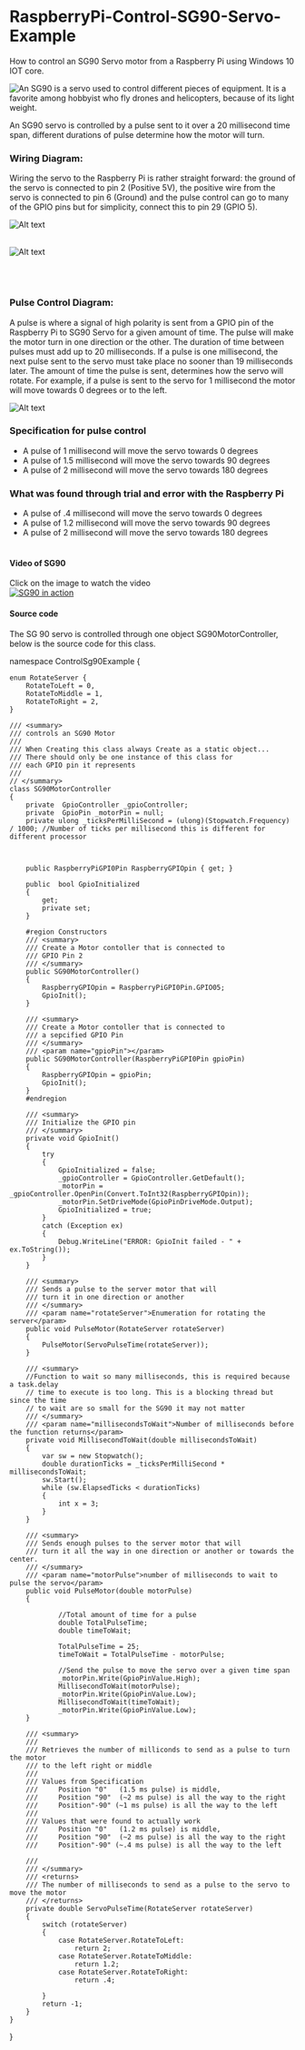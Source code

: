 # RaspberryPi-Control-SG90-Servo-Example
<p>
How to control an SG90 Servo motor from a Raspberry Pi using Windows 10 IOT core.

</p>
<p>
<img style="float:left;" src="https://raw.githubusercontent.com/StuartSmith/RaspberryPi-Control-Sg90-Example/master/Images/Sketchsg90.jpg">
An SG90 is a servo used to control different pieces of equipment. It is a favorite among hobbyist who fly drones and helicopters, because of its light weight.
</p>


An SG90 servo is controlled by a pulse sent to it over a 20 millisecond time span, different durations of pulse determine how the motor will turn. 

### Wiring Diagram:
<p>
Wiring the servo to the Raspberry Pi is rather straight forward: the ground of the servo is connected to pin 2 (Positive 5V), the positive wire from the servo is connected to pin 6 (Ground) and the pulse control can go to many of the GPIO pins but for simplicity, connect this to pin 29 (GPIO 5).
</p>

![Alt text](https://raw.githubusercontent.com/StuartSmith/RaspberryPi-Control-Sg90-Example/master/Images/GPIOWiringDiagram.png "")
<br>
<br>

![Alt text](https://raw.githubusercontent.com/StuartSmith/RaspberryPi-Control-Sg90-Example/master/Images/ServoDiagramImage.PNG "")

<br><br>

### Pulse Control Diagram:
A pulse is where a signal of high polarity is sent from a GPIO pin of the Raspberry Pi to SG90 Servo for a given amount of time. The pulse will make the motor turn in one direction or the other. The duration of time between pulses must add up to 20 milliseconds. If a pulse is one millisecond, the next pulse sent to the servo must take place no sooner than 19 milliseconds later. The amount of time the pulse is sent, determines how the servo will rotate. For example, if a pulse is sent to the servo for 1 millisecond the motor will move towards 0 degrees or to the left.

![Alt text](https://raw.githubusercontent.com/StuartSmith/RaspberryPi-Control-Sg90-Example/master/Images/PulseControl.jpg "")

### Specification for pulse control 
* A pulse of 1 millisecond will move the servo towards 0 degrees
* A pulse of 1.5 millisecond will move the servo towards 90 degrees
* A pulse of 2  millisecond will move the servo towards 180 degrees

### What was found through trial and error with the Raspberry Pi
* A pulse of .4 millisecond will move the servo towards 0 degrees
* A pulse of 1.2 millisecond will move the servo towards 90 degrees
* A pulse of 2  millisecond will move the servo towards 180 degrees
<br><br>


#### Video of SG90
Click on the image to watch the video<br>
[![SG90 in action](http://img.youtube.com/vi/v_Ni77Dx_HM/0.jpg)](http://www.youtube.com/watch?v=v_Ni77Dx_HM)

#### Source code

The SG 90 servo is controlled through one object SG90MotorController, below is the source code for this class.
<br>

namespace ControlSg90Example
{

    enum RotateServer {
        RotateToLeft = 0,
        RotateToMiddle = 1,
        RotateToRight = 2,
    }

    /// <summary>
    /// controls an SG90 Motor 
    ///
    /// When Creating this class always Create as a static object...
    /// There should only be one instance of this class for 
    /// each GPIO pin it represents
    ///    
    // </summary>
    class SG90MotorController
    {
        private  GpioController _gpioController;
        private  GpioPin _motorPin = null;
        private ulong _ticksPerMilliSecond = (ulong)(Stopwatch.Frequency) / 1000; //Number of ticks per millisecond this is different for different processor
            
          
        
        public RaspberryPiGPI0Pin RaspberryGPIOpin { get; }

        public  bool GpioInitialized
        {
            get;
            private set;
        }

        #region Constructors
        /// <summary>
        /// Create a Motor contoller that is connected to 
        /// GPIO Pin 2
        /// </summary>
        public SG90MotorController()
        {
            RaspberryGPIOpin = RaspberryPiGPI0Pin.GPIO05;
            GpioInit();
        }

        /// <summary>
        /// Create a Motor contoller that is connected to 
        /// a sepcified GPIO Pin
        /// </summary>
        /// <param name="gpioPin"></param>
        public SG90MotorController(RaspberryPiGPI0Pin gpioPin)
        {
            RaspberryGPIOpin = gpioPin;
            GpioInit();
        }
        #endregion

        /// <summary>
        /// Initialize the GPIO pin
        /// </summary>
        private void GpioInit()
        {
            try
            {
                GpioInitialized = false;
                _gpioController = GpioController.GetDefault();
                _motorPin =  _gpioController.OpenPin(Convert.ToInt32(RaspberryGPIOpin));
                _motorPin.SetDriveMode(GpioPinDriveMode.Output);
                GpioInitialized = true;              
            }
            catch (Exception ex)
            {
                Debug.WriteLine("ERROR: GpioInit failed - " + ex.ToString());
            }
        }

        /// <summary>
        /// Sends a pulse to the server motor that will 
        /// turn it in one direction or another
        /// </summary>
        /// <param name="rotateServer">Enumeration for rotating the server</param>
        public void PulseMotor(RotateServer rotateServer)
        {
            PulseMotor(ServoPulseTime(rotateServer));      
        }

        /// <summary>
        //Function to wait so many milliseconds, this is required because a task.delay
        // time to execute is too long. This is a blocking thread but since the time
        // to wait are so small for the SG90 it may not matter
        /// </summary>
        /// <param name="millisecondsToWait">Number of milliseconds before the function returns</param>
        private void MillisecondToWait(double millisecondsToWait)
        {
            var sw = new Stopwatch();
            double durationTicks = _ticksPerMilliSecond * millisecondsToWait;
            sw.Start(); 
            while (sw.ElapsedTicks < durationTicks)
            {
                int x = 3;
            }
        }

        /// <summary>
        /// Sends enough pulses to the server motor that will 
        /// turn it all the way in one direction or another or towards the center.
        /// </summary>
        /// <param name="motorPulse">number of milliseconds to wait to pulse the servo</param>
        public void PulseMotor(double motorPulse)
        {
          
                //Total amount of time for a pulse
                double TotalPulseTime;
                double timeToWait;

                TotalPulseTime = 25;
                timeToWait = TotalPulseTime - motorPulse;

                //Send the pulse to move the servo over a given time span
                _motorPin.Write(GpioPinValue.High);
                MillisecondToWait(motorPulse);
                _motorPin.Write(GpioPinValue.Low);
                MillisecondToWait(timeToWait);
                _motorPin.Write(GpioPinValue.Low);
        }

        /// <summary>
        /// 
        /// Retrieves the number of milliconds to send as a pulse to turn the motor
        /// to the left right or middle
        /// 
        /// Values from Specification 
        ///     Position "0"   (1.5 ms pulse) is middle,
        ///     Position "90"  (~2 ms pulse) is all the way to the right
        ///     Position"-90" (~1 ms pulse) is all the way to the left
        ///     
        /// Values that were found to actually work
        ///     Position "0"   (1.2 ms pulse) is middle,
        ///     Position "90"  (~2 ms pulse) is all the way to the right
        ///     Position"-90" (~.4 ms pulse) is all the way to the left

        /// 
        /// </summary>
        /// <returns>
        /// The number of milliseconds to send as a pulse to the servo to move the motor
        /// </returns>
        private double ServoPulseTime(RotateServer rotateServer)
        {
            switch (rotateServer)
            {
                case RotateServer.RotateToLeft:
                    return 2;
                case RotateServer.RotateToMiddle:
                    return 1.2;                  
                case RotateServer.RotateToRight:
                    return .4;
                                        
            }
            return -1;
        }
    }
}
